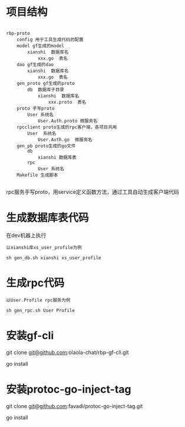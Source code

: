 

# 项目结构

```

rbp-proto
    config 用于工具生成代码的配置
    model gf生成的model
        xianshi  数据库名
            xxx.go  表名
    dao gf生成的dao
        xianshi  数据库名
            xxx.go  表名
    gen_proto gf生成的proto
        db  数据库子目录
            xianshi  数据库名
                xxx.proto  表名
    proto 手写proto
        User 系统名
            User.Auth.proto 微服务名
    rpcclient proto生成的rpc客户端，各项目共用
        User  系统名
            User.Auth.go  微服务名
    gen_pb proto生成的go文件
        db
            xianshi 数据库表
        rpc
            User 系统名
    Makefile 生成脚本
    
```

rpc服务手写proto，用service定义函数方法，通过工具自动生成客户端代码

# 生成数据库表代码

在dev机器上执行

```
以xianshi库xs_user_profile为例

sh gen_db.sh xianshi xs_user_profile

```

# 生成rpc代码

```
以User.Profile rpc服务为例

sh gen_rpc.sh User Profile

```

# 安装gf-cli

git clone git@github.com:olaola-chat/rbp-gf-cli.git

go install

# 安装protoc-go-inject-tag

git clone git@github.com:favadi/protoc-go-inject-tag.git

go install
